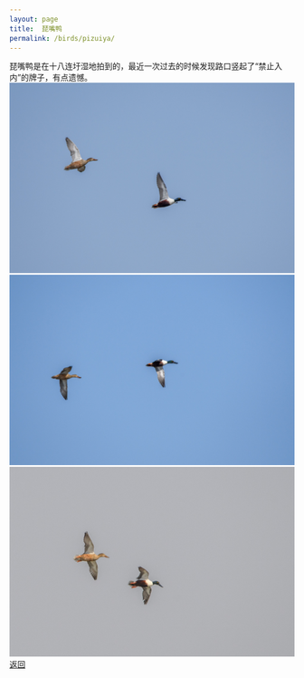 ```yaml
---
layout: page
title: 	琵嘴鸭
permalink: /birds/pizuiya/
---
```

琵嘴鸭是在十八连圩湿地拍到的，最近一次过去的时候发现路口竖起了“禁止入内”的牌子，有点遗憾。
![](../picture/琵嘴鸭/DSC_3497.jpg)
![](../picture/琵嘴鸭/DSC_3498.jpg)
![](../picture/琵嘴鸭/DSC_3500.jpg)
[返回](../../)